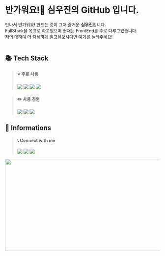 # 반가워요!👋 심우진의 GitHub 입니다.</h1>

만나서 반가워요! 만드는 것이 그저 즐거운 **심우진**입니다.<br>
FullStack을 목표로 하고있으며 현재는 FrontEnd를 주로 다루고있습니다.<br>
저의 대하여 더 자세하게 알고싶으시다면 [여기](https://woojinsim.github.io/woojin-portfolio/)를 눌러주세요!
<br><br>

## 📚 Tech Stack

> #### ⭐ 주로 사용
>
> <img src="https://img.shields.io/badge/TypeScript-3178C6?style=for-the-badge&logo=typescript&logoColor=white"> <img src="https://img.shields.io/badge/React-61DAFB?style=for-the-badge&logo=react&logoColor=black"> <img src="https://img.shields.io/badge/python-3776AB?style=for-the-badge&logo=python&logoColor=white"> <img src="https://img.shields.io/badge/mysql-4479A1?style=for-the-badge&logo=mysql&logoColor=white">

> #### ✏️ 사용 경험
>
> <img src="https://img.shields.io/badge/r-276DC3?style=for-the-badge&logo=r&logoColor=white"> <img src="https://img.shields.io/badge/C++-00599C?style=for-the-badge&logo=cplusplus&logoColor=white"> <img src="https://img.shields.io/badge/Java-007396?style=for-the-badge&logo=java&logoColor=white">

## 📄 Informations

> #### 📞 Connect with me
>
> <a href="https://open.kakao.com/o/sl4cmTJf"><img src="https://img.shields.io/badge/kakao_talk-FFCD00?style=for-the-badge&logo=kakaotalk&logoColor=black"></a> <img src="https://img.shields.io/badge/woojin____sim-5865F2?style=for-the-badge&logo=discord&logoColor=white"> <a href="mailto:ssqwe2@gmail.com"><img src="https://img.shields.io/badge/gmail-EA4335?style=for-the-badge&logo=gmail&logoColor=white"></a>

<a href="https://www.gitanimals.org/en_US?utm_medium=image&utm_source=WoojinSim&utm_content=farm">
<img
  src="https://render.gitanimals.org/farms/WoojinSim"
  width="600"
  height="300"
/>
</a>
